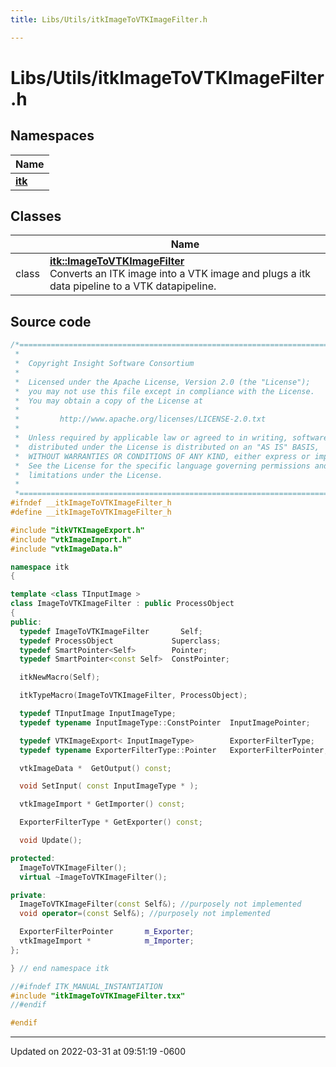 ```yaml
---
title: Libs/Utils/itkImageToVTKImageFilter.h

---
```


# Libs/Utils/itkImageToVTKImageFilter.h



## Namespaces

| Name           |
| -------------- |
| **[itk](../Namespaces/namespaceitk.md)**  |

## Classes

|                | Name           |
| -------------- | -------------- |
| class | **[itk::ImageToVTKImageFilter](../Classes/classitk_1_1ImageToVTKImageFilter.md)** <br>Converts an ITK image into a VTK image and plugs a itk data pipeline to a VTK datapipeline.  |




## Source code

```cpp
/*=========================================================================
 *
 *  Copyright Insight Software Consortium
 *
 *  Licensed under the Apache License, Version 2.0 (the "License");
 *  you may not use this file except in compliance with the License.
 *  You may obtain a copy of the License at
 *
 *         http://www.apache.org/licenses/LICENSE-2.0.txt
 *
 *  Unless required by applicable law or agreed to in writing, software
 *  distributed under the License is distributed on an "AS IS" BASIS,
 *  WITHOUT WARRANTIES OR CONDITIONS OF ANY KIND, either express or implied.
 *  See the License for the specific language governing permissions and
 *  limitations under the License.
 *
 *=========================================================================*/
#ifndef __itkImageToVTKImageFilter_h
#define __itkImageToVTKImageFilter_h

#include "itkVTKImageExport.h"
#include "vtkImageImport.h"
#include "vtkImageData.h"

namespace itk
{

template <class TInputImage >
class ImageToVTKImageFilter : public ProcessObject
{
public:
  typedef ImageToVTKImageFilter       Self;
  typedef ProcessObject             Superclass;
  typedef SmartPointer<Self>        Pointer;
  typedef SmartPointer<const Self>  ConstPointer;

  itkNewMacro(Self);

  itkTypeMacro(ImageToVTKImageFilter, ProcessObject);

  typedef TInputImage InputImageType;
  typedef typename InputImageType::ConstPointer  InputImagePointer;

  typedef VTKImageExport< InputImageType>        ExporterFilterType;
  typedef typename ExporterFilterType::Pointer   ExporterFilterPointer;

  vtkImageData *  GetOutput() const;

  void SetInput( const InputImageType * );

  vtkImageImport * GetImporter() const;

  ExporterFilterType * GetExporter() const;

  void Update();

protected:
  ImageToVTKImageFilter();
  virtual ~ImageToVTKImageFilter();

private:
  ImageToVTKImageFilter(const Self&); //purposely not implemented
  void operator=(const Self&); //purposely not implemented

  ExporterFilterPointer       m_Exporter;
  vtkImageImport *            m_Importer;
};

} // end namespace itk

//#ifndef ITK_MANUAL_INSTANTIATION
#include "itkImageToVTKImageFilter.txx"
//#endif

#endif
```


-------------------------------

Updated on 2022-03-31 at 09:51:19 -0600
